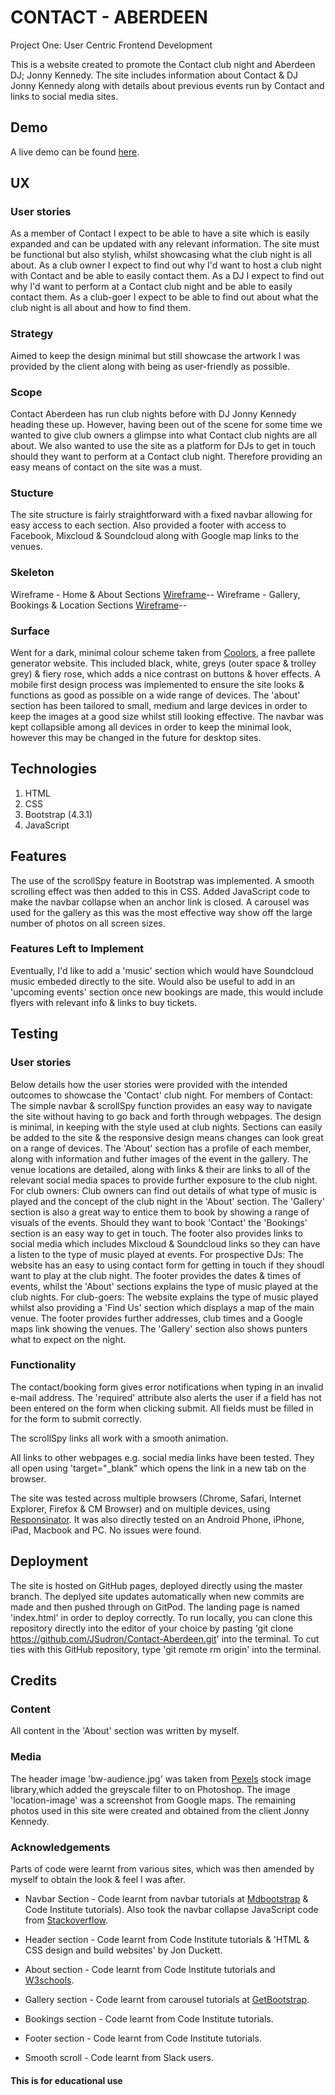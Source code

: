 # CONTACT - ABERDEEN

Project One: User Centric Frontend Development

This is a website created to promote the Contact club night and Aberdeen DJ; Jonny Kennedy. 
The site includes information about Contact & DJ Jonny Kennedy along with details about previous events run by Contact and links to
social media sites.

## Demo
A live demo can be found [here](https://jsudron.github.io/Contact-Aberdeen/).

## UX
 
### User stories

As a member of Contact I expect to be able to have a site which is easily expanded and can be updated with any relevant information. The site must be functional but also stylish, 
whilst showcasing what the club night is all about.
As a club owner I expect to find out why I'd want to host a club night with Contact and be able to easily contact them.
As a DJ I expect to find out why I'd want to perform at a Contact club night and be able to easily contact them.
As a club-goer I expect to be able to find out about what the club night is all about and how to find them.

### Strategy

Aimed to keep the design minimal but still showcase the artwork I was provided by the client along with being as user-friendly as possible.

### Scope 

Contact Aberdeen has run club nights before with DJ Jonny Kennedy heading these up. However, having been out of the scene for some time we wanted
to give club owners a glimpse into what Contact club nights are all about. We also wanted to use the site as a platform for DJs to get in touch
should they want to perform at a Contact club night. Therefore providing an easy means of contact on the site was a must.

### Stucture

The site structure is fairly straightforward with a fixed navbar allowing for easy access to each section.
Also provided a footer with access to Facebook, Mixcloud & Soundcloud along with Google map links to the venues.

### Skeleton

Wireframe - Home & About Sections [Wireframe](https://github.com/JSudron/Contact-Aberdeen/blob/master/assets/wireframes/Wireframes-part%201.jpg)--
Wireframe - Gallery, Bookings & Location Sections [Wireframe](https://github.com/JSudron/Contact-Aberdeen/blob/master/assets/wireframes/Wireframes-part%202.jpg)--

### Surface

Went for a dark, minimal colour scheme taken from [Coolors](https://coolors.co/000000-ffffff-494949-7c7a7a-ff5d73), a free pallete generator website.
This included black, white, greys (outer space & trolley grey) & fiery rose, which adds a nice contrast on buttons & hover effects.
A mobile first design process was implemented to ensure the site looks & functions as good as possible on a wide range of devices.
The 'about' section has been tailored to small, medium and large devices in order to keep the images at a good size whilst still looking effective.
The navbar was kept collapsible among all devices in order to keep the minimal look, however this may be changed in the future for desktop sites.

## Technologies
1. HTML
2. CSS
3. Bootstrap (4.3.1)
4. JavaScript

## Features

The use of the scrollSpy feature in Bootstrap was implemented. A smooth scrolling effect was then added to this in CSS.
Added JavaScript code to make the navbar collapse when an anchor link is closed.
A carousel was used for the gallery as this was the most effective way show off the large number of photos on all screen sizes.

### Features Left to Implement

Eventually, I'd like to add a 'music' section which would have Soundcloud music embeded directly to the site.
Would also be useful to add in an 'upcoming events' section once new bookings are made, this would include flyers with relevant info & links to
buy tickets.


## Testing

### User stories

Below details how the user stories were provided with the intended outcomes to showcase the 'Contact' club night.
For members of Contact:
The simple navbar & scrollSpy function provides an easy way to navigate the site without having to go back and forth through webpages. The design is minimal, in keeping with the style used at club
nights. Sections can easily be added to the site & the responsive design means changes can look great on a range of devices. The 'About' section has a profile of each member, along with information
and futher images of the event in the gallery. The venue locations are detailed, along with links & their are links to all of the relevant social media spaces to provide further exposure to the 
club night.
For club owners:
Club owners can find out details of what type of music is played and the concept of the club night in the 'About' section. The 'Gallery' section is also a great way to entice them to book by showing
a range of visuals of the events. Should they want to book 'Contact' the 'Bookings' section is an easy way to get in touch. The footer also provides links to social media which includes Mixcloud &
Soundcloud links so they can have a listen to the type of music played at events. 
For prospective DJs:
The website has an easy to using contact form for getting in touch if they shoudl want to play at the club night. The footer provides the dates & times of events, whilst the 'About' sections
explains the type of music played at the club nights.
For club-goers:
The website explains the type of music played whilst also providing a 'Find Us' section which displays a map of the main venue. The footer provides further addresses, club times and 
a Google maps link showing the venues. The 'Gallery' section also shows punters what to expect on the night.

### Functionality
The contact/booking form gives error notifications when typing in an invalid e-mail address.
The 'required' attribute also alerts the user if a field has not been entered on the form when clicking submit.
All fields must be filled in for the form to submit correctly.

The scrollSpy links all work with a smooth animation.

All links to other webpages e.g. social media links have been tested. They all open using 'target="_blank" which opens the link in a new tab on the browser.

The site was tested across multiple browsers (Chrome, Safari, Internet Explorer, Firefox & CM Browser) and on multiple devices, using [Responsinator](http://www.responsinator.com/).
It was also directly tested on an Android Phone, iPhone, iPad, Macbook and PC. No issues were found.

## Deployment

The site is hosted on GitHub pages, deployed directly using the master branch. The deplyed site updates automatically when new commits are made and
then pushed through on GitPod. The landing page is named 'index.html' in order to deploy correctly.
To run locally, you can clone this repository directly into the editor of your choice by pasting 'git clone https://github.com/JSudron/Contact-Aberdeen.git' into the terminal.
To cut ties with this GitHub repository, type 'git remote rm origin' into the terminal.

## Credits

### Content

All content in the 'About' section was written by myself.

### Media

The header image 'bw-audience.jpg' was taken from [Pexels](https://www.pexels.com/) stock image library,which added the greyscale filter to on Photoshop.
The image 'location-image' was a screenshot from Google maps.
The remaining photos used in this site were created and obtained from the client Jonny Kennedy.

### Acknowledgements

Parts of code were learnt from various sites, which was then amended by myself to obtain the look & feel I was after. 

- Navbar Section -
Code learnt from navbar tutorials at [Mdbootstrap](https://mdbootstrap.com/docs/jquery/navigation/hamburger-menu/) & Code Institute tutorials).
Also took the navbar collapse JavaScript code from [Stackoverflow](https://stackoverflow.com/questions/42401606/how-to-hide-collapsible-bootstrap-4-navbar-on-click).

- Header section -
Code learnt from Code Institute tutorials & 'HTML & CSS design and build websites' by Jon Duckett.

- About section - 
Code learnt from Code Institute tutorials and [W3schools](https://www.w3schools.com/bootstrap/bootstrap_theme_band.asp).

- Gallery section -
Code learnt from carousel tutorials at [GetBootstrap](https://getbootstrap.com/docs/4.0/components/carousel/).

- Bookings section -
Code learnt from Code Institute tutorials.

- Footer section - 
Code learnt from Code Institute tutorials.

- Smooth scroll -
Code learnt from Slack users.

#### This is for educational use
